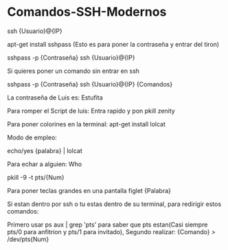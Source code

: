 # Comandos-SSH-Modernos
ssh {Usuario}@{IP}

apt-get install sshpass (Esto es para poner la contraseña y entrar del tiron)

sshpass -p {Contraseña} ssh {Usuario}@{IP}

Si quieres poner un comando sin entrar en ssh

sshpass -p {Contraseña} ssh {Usuario}@{IP} {Comandos}

La contraseña de Luis es: Estufita

Para romper el Script de luis:
Entra rapido y pon
pkill zenity

Para poner colorines en la terminal:
apt-get install lolcat

Modo de empleo:

echo/yes {palabra} | lolcat

Para echar a alguien:
Who

pkill -9 -t pts/{Num}

Para poner teclas grandes en una pantalla
figlet {Palabra}

Si estan dentro por ssh o tu estas dentro de su terminal, para redirigir estos comandos:

Primero usar ps aux | grep 'pts' para saber que pts estan(Casi siempre pts/0 para anfitrion y pts/1 para invitado),
Segundo realizar:
{Comando} > /dev/pts{Num}



